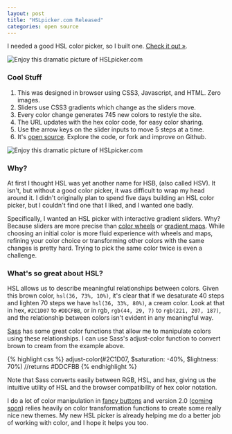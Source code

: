```yaml
---
layout: post
title: "HSLpicker.com Released"
categories: open source
---
```

I needed a good HSL color picker, so I built one. [Check it out &raquo;](http://hslpicker.com).

<img src="/content/blog/2011/hslpicker/hslpicker.png" title="Enjoy this dramatic picture of HSLpicker.com"/>

### Cool Stuff

1. This was designed in browser using CSS3, Javascript, and HTML. Zero images.
2. Sliders use CSS3 gradients which change as the sliders move.
3. Every color change generates 745 new colors to restyle the site.
4. The URL updates with the hex color code, for easy color sharing.
5. Use the arrow keys on the slider inputs to move 5 steps at a time.
6. It's [open source](http://github.com/imathis/hsl-color-picker/). Explore the code, or fork and improve on Github.

<img src="/content/blog/2011/hslpicker/features.png" title="Enjoy this dramatic picture of HSLpicker.com"/>

### Why?

At first I thought HSL was yet another name for HSB, (also called HSV). It isn't, but without a good color picker, it was difficult to wrap my head around it.
I didn't originally plan to spend five days building an HSL color picker, but I couldn't find one that I liked, and I wanted one badly.

Specifically, I wanted an HSL picker with interactive gradient sliders. Why? Because sliders are more precise than [color wheels](http://www.workwithcolor.com/hsl-color-schemer-01.htm) or [gradient maps](http://mothereffinghsl.com/).
While choosing an initial color is more fluid experience with wheels and maps, refining your color choice or transforming other colors with the same changes is pretty hard. Trying to pick the same color twice is even a challenge.

### What's so great about HSL?

HSL allows us to describe meaningful relationships between colors. Given this brown color, `hsl(36, 73%, 10%)`, it's clear that if we desaturate 40 steps and lighten 70 steps we have `hsl(36, 33%, 80%)`, a cream color. Look at that in hex, `#2C1D07` to `#DDCFBB`, or in rgb, `rgb(44, 29, 7)` to `rgb(221, 207, 187)`, and the relationship between colors isn't evident in any meaningful way.

[Sass](http://sass-lang.com/) has some great color functions that allow me to manipulate colors using these relationships. I can use Sass's adjust-color function to convert brown to cream from the example above.

{% highlight css %}
adjust-color(#2C1D07, $saturation: -40%, $lightness: 70%)
//returns #DDCFBB
{% endhighlight %}

Note that Sass converts easily between RGB, HSL, and hex, giving us the intuitive utility of HSL and the browser compatibility of hex color notation.

I do a lot of color manipulation in [fancy buttons](/projects/fancy-buttons/) and version 2.0 ([coming soon](https://github.com/imathis/fancy-buttons/tree/edge)) relies heavily on color transformation functions to
create some really nice new themes. My new HSL picker is already helping me do a better job of working with color, and I hope it helps you too.
